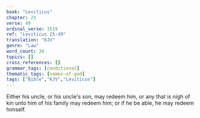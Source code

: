 ```yaml
---
book: "Leviticus"
chapter: 25
verse: 49
ordinal_verse: 3519
ref: "Leviticus 25:49"
translation: "KJV"
genre: "Law"
word_count: 34
topics: []
cross_references: []
grammar_tags: [conditional]
thematic_tags: [names-of-god]
tags: ["Bible","KJV","Leviticus"]
---
```

Either his uncle, or his uncle's son, may redeem him, or any that is nigh of kin unto him of his family may redeem him; or if he be able, he may redeem himself.
